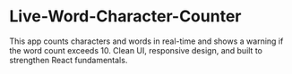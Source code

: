 # Live-Word-Character-Counter
This app counts characters and words in real-time and shows a warning if the word count exceeds 10. Clean UI, responsive design, and built to strengthen React fundamentals.
